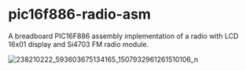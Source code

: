 # pic16f886-radio-asm
A breadboard PIC16F886 assembly implementation of a radio with LCD 16x01 display and Si4703 FM radio module.

![238210222_593603675134165_1507932961261510106_n](https://user-images.githubusercontent.com/81910488/131077864-b08704ab-f099-4a94-83dc-3b5c9f50f447.jpg)
